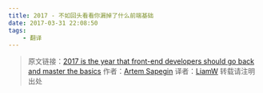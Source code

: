 ```yaml
---
title: 2017 - 不如回头看看你漏掉了什么前端基础
date: 2017-03-31 22:08:50
tags:
	- 翻译
---
```

> 原文链接：[2017 is the year that front-end developers should go back and master the basics](https://medium.freecodecamp.com/what-to-learn-in-2017-if-youre-a-frontend-developer-b6cfef46effd)
> 作者：[Artem Sapegin](https://medium.freecodecamp.com/@sapegin)
> 译者：[LiamW](https://blog.liamw.website)
> 转载请注明出处